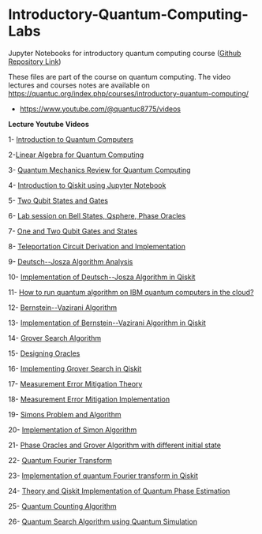 # Introductory-Quantum-Computing-Labs
Jupyter Notebooks for introductory quantum computing course 
 ([Github Repository Link](https://github.com/muf148/Introductory-Quantum-Computing-Labs))

These files are part of the course on quantum computing. The video lectures and courses notes are available on https://quantuc.org/index.php/courses/introductory-quantum-computing/

* https://www.youtube.com/@quantuc8775/videos

**Lecture Youtube Videos**

1- [Introduction to Quantum Computers](https://www.youtube.com/watch?v=Z_ruyiAQSfY)

2-[Linear Algebra for Quantum Computing](https://www.youtube.com/watch?v=haEE6szHB_A)

3- [Quantum Mechanics Review for Quantum Computing](https://www.youtube.com/watch?v=bzI4xq3Tg-s)

4- [Introduction to Qiskit using Jupyter Notebook](https://www.youtube.com/watch?v=sCkd1BtbNos)

5- [Two Qubit States and Gates](https://www.youtube.com/watch?v=Mh59z-bZVWU)

6- [Lab session on Bell States, Qsphere, Phase Oracles](https://www.youtube.com/watch?v=yn1AS-ZLMyQ)

7- [One and Two Qubit Gates and States](https://www.youtube.com/watch?v=BMEs_qXR0tQ)

8- [Teleportation Circuit Derivation and Implementation](https://www.youtube.com/watch?v=rlpnxKF4S08)

9- [Deutsch--Josza Algorithm Analysis](https://www.youtube.com/watch?v=hBjKDmPlo_A)

10- [Implementation of Deutsch--Josza Algorithm in Qiskit](https://www.youtube.com/watch?v=pq2Okr_BO-Y)

11- [How to run quantum algorithm on IBM quantum computers in the cloud?](https://www.youtube.com/watch?v=B0QOIDEz_Qk)

12- [Bernstein--Vazirani Algorithm](https://www.youtube.com/watch?v=JRoTTzpTIDk) 

13- [Implementation of Bernstein--Vazirani Algorithm in Qiskit](https://www.youtube.com/watch?v=xbuNfv_Kuss)

14- [Grover Search Algorithm](https://www.youtube.com/watch?v=s4xv1ghAnOQ)

15- [Designing Oracles](https://www.youtube.com/watch?v=vnBO1OPhCZ4)

16- [Implementing Grover Search in Qiskit](https://www.youtube.com/watch?v=2OG3nCsL7KA)

17- [Measurement Error Mitigation Theory](https://www.youtube.com/watch?v=QZlzv4C3XS0)

18- [Measurement Error Mitigation Implementation](https://www.youtube.com/watch?v=_tLvINVhZyI)

19- [Simons Problem and Algorithm](https://www.youtube.com/watch?v=uNUX0l5zn40)

20- [Implementation of Simon Algorithm](https://www.youtube.com/watch?v=7hYQzIHhDXA)

21- [Phase Oracles and Grover Algorithm with different initial state](https://www.youtube.com/watch?v=t9F9l2_Z__4)

22- [Quantum Fourier Transform](https://www.youtube.com/watch?v=8z7uoYaW15s)

23- [Implementation of quantum Fourier transform in Qiskit](https://www.youtube.com/watch?v=e44wKN4qWsk)

24- [Theory and Qiskit Implementation of Quantum Phase Estimation](https://www.youtube.com/watch?v=uXmmB_tP3Q8)

25- [Quantum Counting Algorithm](https://www.youtube.com/watch?v=8MS8-Xwz45k)

26- [Quantum Search Algorithm using Quantum Simulation](https://www.youtube.com/watch?v=V_so-LK6d44)

